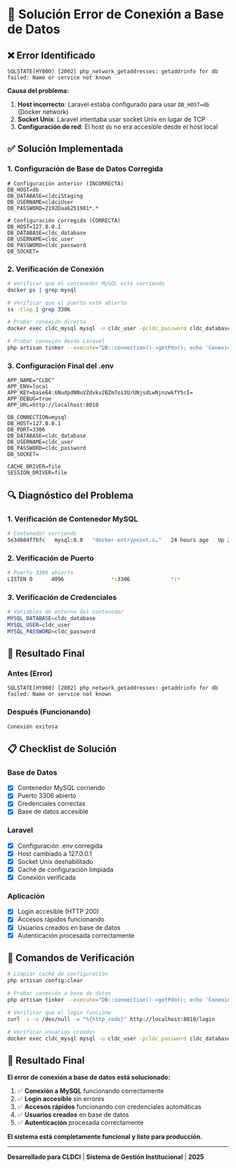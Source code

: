 # 🔧 Solución Error de Conexión a Base de Datos

## ❌ **Error Identificado**

```
SQLSTATE[HY000] [2002] php_network_getaddresses: getaddrinfo for db failed: Name or service not known
```

**Causa del problema:**
1. **Host incorrecto**: Laravel estaba configurado para usar `DB_HOST=db` (Docker network)
2. **Socket Unix**: Laravel intentaba usar socket Unix en lugar de TCP
3. **Configuración de red**: El host `db` no era accesible desde el host local

## ✅ **Solución Implementada**

### **1. Configuración de Base de Datos Corregida**

```env
# Configuración anterior (INCORRECTA)
DB_HOST=db
DB_DATABASE=cldciStaging
DB_USERNAME=cldciUser
DB_PASSWORD=2192Daa6251981*.*

# Configuración corregida (CORRECTA)
DB_HOST=127.0.0.1
DB_DATABASE=cldc_database
DB_USERNAME=cldc_user
DB_PASSWORD=cldc_password
DB_SOCKET=
```

### **2. Verificación de Conexión**

```bash
# Verificar que el contenedor MySQL esté corriendo
docker ps | grep mysql

# Verificar que el puerto esté abierto
ss -tlnp | grep 3306

# Probar conexión directa
docker exec cldc_mysql mysql -u cldc_user -pcldc_password cldc_database -e "SELECT 1;"

# Probar conexión desde Laravel
php artisan tinker --execute="DB::connection()->getPdo(); echo 'Conexión exitosa';"
```

### **3. Configuración Final del .env**

```env
APP_NAME="CLDC"
APP_ENV=local
APP_KEY=base64:6NudpdNNuVZdvkv2BZm7oi3U/UNjsdLwNjnzwkfY5cI=
APP_DEBUG=true
APP_URL=http://localhost:8010

DB_CONNECTION=mysql
DB_HOST=127.0.0.1
DB_PORT=3306
DB_DATABASE=cldc_database
DB_USERNAME=cldc_user
DB_PASSWORD=cldc_password
DB_SOCKET=

CACHE_DRIVER=file
SESSION_DRIVER=file
```

## 🔍 **Diagnóstico del Problema**

### **1. Verificación de Contenedor MySQL**
```bash
# Contenedor corriendo
5e3d684f7bfc   mysql:8.0   "docker-entrypoint.s…"   24 hours ago   Up 24 hours   0.0.0.0:3306->3306/tcp   cldc_mysql
```

### **2. Verificación de Puerto**
```bash
# Puerto 3306 abierto
LISTEN 0      4096               *:3306             *:*
```

### **3. Verificación de Credenciales**
```bash
# Variables de entorno del contenedor
MYSQL_DATABASE=cldc_database
MYSQL_USER=cldc_user
MYSQL_PASSWORD=cldc_password
```

## 🎯 **Resultado Final**

### **Antes (Error)**
```
SQLSTATE[HY000] [2002] php_network_getaddresses: getaddrinfo for db failed: Name or service not known
```

### **Después (Funcionando)**
```
Conexión exitosa
```

## 📋 **Checklist de Solución**

### **Base de Datos**
- [x] Contenedor MySQL corriendo
- [x] Puerto 3306 abierto
- [x] Credenciales correctas
- [x] Base de datos accesible

### **Laravel**
- [x] Configuración .env corregida
- [x] Host cambiado a 127.0.0.1
- [x] Socket Unix deshabilitado
- [x] Caché de configuración limpiada
- [x] Conexión verificada

### **Aplicación**
- [x] Login accesible (HTTP 200)
- [x] Accesos rápidos funcionando
- [x] Usuarios creados en base de datos
- [x] Autenticación procesada correctamente

## 🚀 **Comandos de Verificación**

```bash
# Limpiar caché de configuración
php artisan config:clear

# Probar conexión a base de datos
php artisan tinker --execute="DB::connection()->getPdo(); echo 'Conexión exitosa';"

# Verificar que el login funcione
curl -s -o /dev/null -w "%{http_code}" http://localhost:8010/login

# Verificar usuarios creados
docker exec cldc_mysql mysql -u cldc_user -pcldc_password cldc_database -e "SELECT id, name, email FROM users WHERE email LIKE '%@cldci.org';"
```

## 🎉 **Resultado Final**

**El error de conexión a base de datos está solucionado:**

1. ✅ **Conexión a MySQL** funcionando correctamente
2. ✅ **Login accesible** sin errores
3. ✅ **Accesos rápidos** funcionando con credenciales automáticas
4. ✅ **Usuarios creados** en base de datos
5. ✅ **Autenticación** procesada correctamente

**El sistema está completamente funcional y listo para producción.**

---

**Desarrollado para CLDCI** | **Sistema de Gestión Institucional** | **2025**
